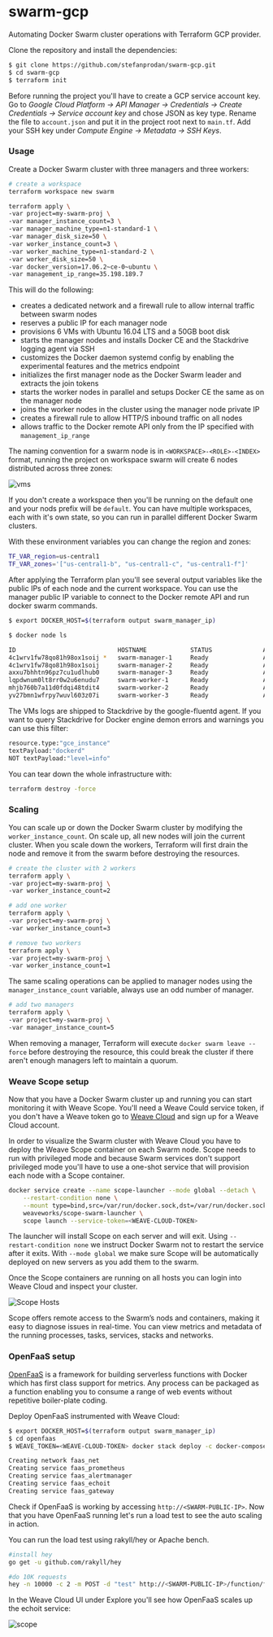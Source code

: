 # swarm-gcp

Automating Docker Swarm cluster operations with Terraform GCP provider.

Clone the repository and install the dependencies:

```bash
$ git clone https://github.com/stefanprodan/swarm-gcp.git
$ cd swarm-gcp
$ terraform init
```

Before running the project you'll have to create a GCP service account key. 
Go to _Google Cloud Platform -> API Manager -> Credentials -> Create Credentials -> Service account key_ and 
chose JSON as key type. Rename the file to `account.json` and put it in the project root next to `main.tf`.
Add your SSH key under _Compute Engine -> Metadata -> SSH Keys_.

### Usage

Create a Docker Swarm cluster with three managers and three workers:

```bash
# create a workspace
terraform workspace new swarm

terraform apply \
-var project=my-swarm-proj \
-var manager_instance_count=3 \
-var manager_machine_type=n1-standard-1 \
-var manager_disk_size=50 \
-var worker_instance_count=3 \
-var worker_machine_type=n1-standard-2 \
-var worker_disk_size=50 \
-var docker_version=17.06.2~ce-0~ubuntu \
-var management_ip_range=35.198.189.7
```

This will do the following:

* creates a dedicated network and a firewall rule to allow internal traffic between swarm nodes
* reserves a public IP for each manager node
* provisions 6 VMs with Ubuntu 16.04 LTS and a 50GB boot disk
* starts the manager nodes and installs Docker CE and the Stackdrive logging agent via SSH
* customizes the Docker daemon systemd config by enabling the experimental features and the metrics endpoint
* initializes the first manager node as the Docker Swarm leader and extracts the join tokens
* starts the worker nodes in parallel and setups Docker CE the same as on the manager node
* joins the worker nodes in the cluster using the manager node private IP
* creates a firewall rule to allow HTTP/S inbound traffic on all nodes
* allows traffic to the Docker remote API only from the IP specified with `management_ip_range`

The naming convention for a swarm node is in `<WORKSPACE>-<ROLE>-<INDEX>` format, 
running the project on workspace swarm will create 6 nodes distributed across three zones: 

![vms](https://github.com/stefanprodan/swarm-gcp/blob/master/screens/gcp-vms.png)


If you don't create a workspace then you'll be running on the default one and your nods prefix will be `default`. 
You can have multiple workspaces, each with it's own state, so you can run in parallel different Docker Swarm clusters.

With these environment variables you can change the region and zones:

```bash
TF_VAR_region=us-central1
TF_VAR_zones='["us-central1-b", "us-central1-c", "us-central1-f"]'
```

After applying the Terraform plan you'll see several output variables like the public IPs of 
each node and the current workspace. 
You can use the manager public IP variable to connect to the Docker remote API 
and run docker swarm commands.

```bash
$ export DOCKER_HOST=$(terraform output swarm_manager_ip)

$ docker node ls

ID                            HOSTNAME            STATUS              AVAILABILITY        MANAGER STATUS
4c1wrv1fw78qo81h98ox1soij *   swarm-manager-1     Ready               Active              Leader
4c1wrv1fw78qo81h98ox1soij     swarm-manager-2     Ready               Active              Reachable
axxu7bhhtn96pz7cu1udlhub0     swarm-manager-3     Ready               Active              Reachable
lqpdwnum0lt8rr0w2u6enudu7     swarm-worker-1      Ready               Active
mhjb760b7a11d0fdqi48tdit4     swarm-worker-2      Ready               Active
yv27bmn1wfrpy7wuvl603z07i     swarm-worker-3      Ready               Active
```

The VMs logs are shipped to Stackdrive by the google-fluentd agent. 
If you want to query Stackdrive for Docker engine demon errors and warnings you can use this filter:

```bash
resource.type:"gce_instance"
textPayload:"dockerd"
NOT textPayload:"level=info"
```

You can tear down the whole infrastructure with:

 ```bash
terraform destroy -force
```

### Scaling

You can scale up or down the Docker Swarm cluster by modifying the `worker_instance_count`. 
On scale up, all new nodes will join the current cluster. 
When you scale down the workers, Terraform will first drain the node 
and remove it from the swarm before destroying the resources.

```bash
# create the cluster with 2 workers
terraform apply \
-var project=my-swarm-proj \
-var worker_instance_count=2 

# add one worker
terraform apply \
-var project=my-swarm-proj \
-var worker_instance_count=3

# remove two workers
terraform apply \
-var project=my-swarm-proj \
-var worker_instance_count=1
```

The same scaling operations can be applied to manager nodes using the `manager_instance_count` variable, 
always use an odd number of manager.

```bash
# add two managers
terraform apply \
-var project=my-swarm-proj \
-var manager_instance_count=5
```

When removing a manager, Terraform will execute `docker swarm leave --force` before destroying the resource, 
this could break the cluster if there aren't enough managers left to maintain a quorum. 

### Weave Scope setup

Now that you have a Docker Swarm cluster up and running you can start monitoring it with Weave Scope. 
You'll need a Weave Could service token, if you don't have a Weave token go 
to [Weave Cloud](https://cloud.weave.works/) and sign up for a Weave Cloud account. 

In order to visualize the Swarm cluster with Weave Cloud you have to deploy the Weave Scope container 
on each Swarm node. Scope needs to run with privileged mode and because Swarm services don't support 
privileged mode you'll have to use a one-shot service that will provision each node with a Scope container.

```bash
docker service create --name scope-launcher --mode global --detach \
    --restart-condition none \
    --mount type=bind,src=/var/run/docker.sock,dst=/var/run/docker.sock \
    weaveworks/scope-swarm-launcher \
    scope launch --service-token=<WEAVE-CLOUD-TOKEN>
```

The launcher will install Scope on each server and will exit. Using `--restart-condition none` we 
instruct Docker Swarm not to restart the service after it exits. With `--mode global` we make sure 
Scope will be automatically deployed on new servers as you add them to the swarm. 

Once the Scope containers are running on all hosts you can login into Weave Cloud and inspect your cluster.

![Scope Hosts](https://raw.githubusercontent.com/stefanprodan/swarmprom/master/grafana/screens/weave-scope-hosts-v2.png)

Scope offers remote access to the Swarm’s nods and containers, making it easy to diagnose issues in real-time. 
You can view metrics and metadata of the running processes, tasks, services, stacks and networks. 

### OpenFaaS setup

[OpenFaaS](https://www.openfaas.com/) is a framework for building serverless functions with Docker which has 
first class support for metrics. Any process can be packaged as a function enabling you to consume a 
range of web events without repetitive boiler-plate coding.

Deploy OpenFaaS instrumented with Weave Cloud:

```bash
$ export DOCKER_HOST=$(terraform output swarm_manager_ip)
$ cd openfaas
$ WEAVE_TOKEN=<WEAVE-CLOUD-TOKEN> docker stack deploy -c docker-compose.yml faas

Creating network faas_net
Creating service faas_prometheus
Creating service faas_alertmanager
Creating service faas_echoit
Creating service faas_gateway
```

Check if OpenFaaS is working by accessing `http://<SWARM-PUBLIC-IP>`. 
Now that you have OpenFaaS running let's run a load test to see the auto scaling in action.

You can run the load test using rakyll/hey or Apache bench.

```bash
#install hey
go get -u github.com/rakyll/hey

#do 10K requests 
hey -n 10000 -c 2 -m POST -d "test" http://<SWARM-PUBLIC-IP>/function/faas_echoit
```

In the Weave Cloud UI under Explore you'll see how OpenFaaS scales up the echoit service:

![scope](https://github.com/stefanprodan/swarm-gcp/blob/master/screens/openfaas-scope.png)


